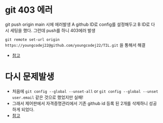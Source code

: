 # git 403 에러

git push origin main 시에 에러발생
A github ID로 config를 설정해두고 B ID로 다시 세팅을 했다.
그런데 push를 하니 403에러 발생

`git remote set-url origin https://youngcodej22@github.com/youngcodej22/TIL.git` 을 통해서 해결

- [참고](https://velog.io/@arthur/GitHub-%EC%97%90%EB%9F%AC-%ED%95%B4%EA%B2%B0-The-requested-URL-returned-error-403)

# 다시 문제발생

- 처음에 `git config --global --unset-all` or `git config --global --unset user.email` 같은 것으로 했었지만 실패!
- 그래서 제어판에서 자격증명관리에서 기존 github id 등록 된 2개를 삭제하니 성공하게 되었다.
- [참고](https://techstock.biz/Git-Github/Git-push-denied/)

